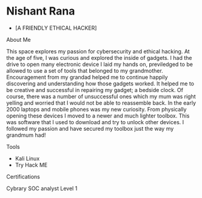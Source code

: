 
# Nishant Rana 
 
* [A FRIENDLY ETHICAL HACKER]

              
About Me 

This space explores my passion for cybersecurity and ethical hacking. At the age of five, I was curious and explored the inside of gadgets. I had the drive to open many electronic device I laid my hands on, previledged to be allowed to use a set of tools that belonged to my grandmother. Encouragement from my grandad helped me to continue happily discovering and understanding how those gadgets worked. It helped me to be creative and successful in repairing my gadget; a bedside clock. Of course, there was a number of unsuccessful ones which my mum was right yelling and worried that I would not be able to reassemble back. In the early 2000 laptops and mobile phones was my new curiosity. From physically opening these devices I moved to a newer and much lighter toolbox. This was software that I used to download and try to unlock other devices. I followed my passion and have secured my toolbox just the way my grandmum had!
  
Tools

  * Kali Linux
  * Try Hack ME
  
Certifications 

Cybrary SOC analyst Level 1


